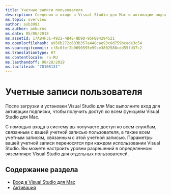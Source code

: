 ```yaml
---
title: Учетные записи пользователя
description: Сведения о входе в Visual Studio для Mac и активации подписок в Visual Studio для Mac
ms.topic: overview
author: asb3993
ms.author: amburns
ms.date: 05/06/2018
ms.assetid: 17AB4F31-4921-4B4E-8D9D-95FB84294521
ms.openlocfilehash: a956b272c633b357e448cae93c8d759bcede3c54
ms.sourcegitcommit: cf8c0fef2b9690595e99ce3802586cdd55fd37c2
ms.translationtype: HT
ms.contentlocale: ru-RU
ms.lasthandoff: 08/28/2019
ms.locfileid: "70108131"
---
```

# <a name="user-accounts"></a>Учетные записи пользователя

После загрузки и установки Visual Studio для Mac выполните вход для активации подписки, чтобы получить доступ ко всем функциям Visual Studio для Mac.

С помощью входа в систему вы получаете доступ ко всем службам, связанным с вашей учетной записью пользователя, а также всем учетным записям, связанным с этой учетной записью. Параметры вашей учетной записи переносятся при каждом использовании Visual Studio. Вы можете настроить уровни разрешений в определенном экземпляре Visual Studio для отдельных пользователей.

## <a name="in-this-section"></a>Содержание раздела

* [Вход в Visual Studio для Mac](signing-in.md)
* [Активация](enable-subscription.md)